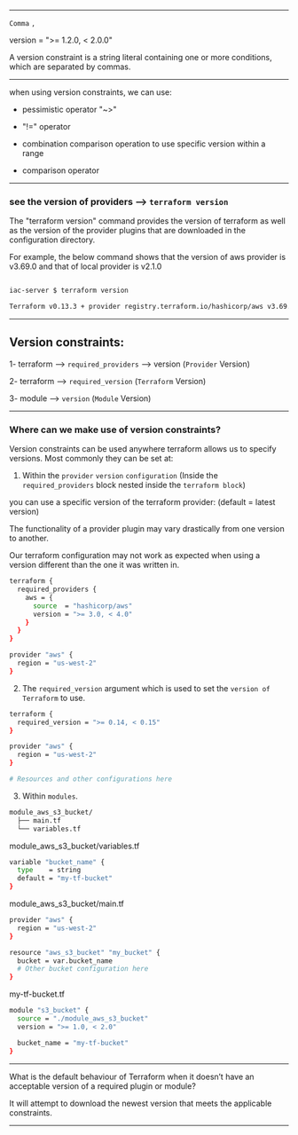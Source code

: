 








__________________________________________________________________________________________





 `Comma` `,` 

version = ">= 1.2.0, < 2.0.0"


A version constraint is a string literal containing one or more conditions, which are separated by commas. 


__________________________________________________________________________________________




when using version constraints, we can use:


- pessimistic operator "~>"

- "!=" operator

- combination comparison operation to use specific version within a range

- comparison operator


__________________________________________________________________________________________





### see the version of providers    -->    `terraform version`


The "terraform version" command provides the version of terraform as well as the version of the provider plugins that are downloaded in the configuration directory.

For example, the below command shows that the version of aws provider is v3.69.0 and that of local provider is v2.1.0

```bash

iac-server $ terraform version

Terraform v0.13.3 + provider registry.terraform.io/hashicorp/aws v3.69.0 + provider registry.terraform.io/hashicorp/local v2.1.0

```
__________________________________________________________________________________________





## Version constraints:

1- terraform --> `required_providers` --> version (`Provider` Version)

2- terraform --> `required_version` (`Terraform` Version)

3- module --> `version` (`Module` Version)



__________________________________________________________________________________________






### Where can we make use of version constraints?


Version constraints can be used anywhere terraform allows us to specify versions. Most commonly they can be set at:

1. Within the `provider` `version` `configuration` (Inside the `required_providers` block nested inside the `terraform block`)

you can use a specific version of the terraform provider: (default = latest version)


The functionality of a provider plugin may vary drastically from one version to another.

Our terraform configuration may not work as expected when using a version different than the one it was written in.



```bash
terraform {
  required_providers {
    aws = {
      source  = "hashicorp/aws"
      version = ">= 3.0, < 4.0"
    }
  }
}

provider "aws" {
  region = "us-west-2"
}
```


2. The `required_version` argument which is used to set the `version of Terraform` to use.



```bash
terraform {
  required_version = ">= 0.14, < 0.15"
}

provider "aws" {
  region = "us-west-2"
}

# Resources and other configurations here
```



3. Within `modules`.




```bash
module_aws_s3_bucket/
  ├── main.tf
  └── variables.tf
```



module_aws_s3_bucket/variables.tf

```bash
variable "bucket_name" {
  type    = string
  default = "my-tf-bucket"
}
```


module_aws_s3_bucket/main.tf

```bash
provider "aws" {
  region = "us-west-2"
}

resource "aws_s3_bucket" "my_bucket" {
  bucket = var.bucket_name
  # Other bucket configuration here
}
```



my-tf-bucket.tf

```bash
module "s3_bucket" {
  source = "./module_aws_s3_bucket"
  version = ">= 1.0, < 2.0"

  bucket_name = "my-tf-bucket"
}

```






__________________________________________________________________________________________



What is the default behaviour of Terraform when it doesn’t have an acceptable version of a required plugin or module?

It will attempt to download the newest version that meets the applicable constraints.



__________________________________________________________________________________________



